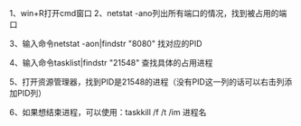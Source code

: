 1、win+R打开cmd窗口
2、netstat -ano列出所有端口的情况，找到被占用的端口

3、输入命令netstat -aon|findstr "8080"   找对应的PID

4、输入命令tasklist|findstr "21548" 查找具体的占用进程

5、打开资源管理器，找到PID是21548的进程（没有PID这一列的话可以右击列添加PID列）

6、如果想结束进程，可以使用：taskkill /f /t /im 进程名